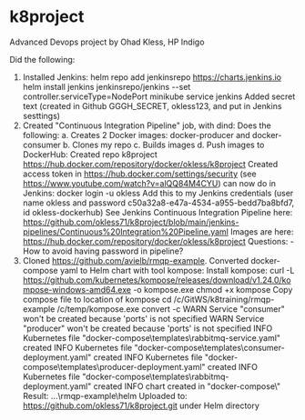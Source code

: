 # k8project
Advanced Devops project by Ohad Kless, HP Indigo

Did the following:
1. Installed Jenkins:
	helm repo add jenkinsrepo https://charts.jenkins.io
	helm install jenkins jenkinsrepo/jenkins --set controller.serviceType=NodePort
	minikube service jenkins
	Added secret text (created in Github GGGH_SECRET, okless123, and put in Jenkins sesttings)
2. Created "Continuous Integration Pipeline" job, with dind:
	Does the following:
		a. Creates 2 Docker images: docker-producer and docker-consumer
		b. Clones my repo
		c. Builds images
		d. Push images to DockerHub:
			Created repo k8project https://hub.docker.com/repository/docker/okless/k8project
			Created access token in https://hub.docker.com/settings/security (see https://www.youtube.com/watch?v=alQQ84M4CYU)
			can now do in Jenkins: docker login -u okless
			Add this to my Jenkins credentials (user name okless and password c50a32a8-e47a-4534-a955-bedd7ba8bfd7, id okless-dockerhub)
			See Jenkins Continuous Integration Pipeline here: https://github.com/okless71/k8project/blob/main/jenkins-pipelines/Continuous%20Integration%20Pipeline.yaml
			Images are here: https://hub.docker.com/repository/docker/okless/k8project
	Questions:
		- How to avoid having password in pipeline?
3. Cloned https://github.com/avielb/rmqp-example. 
   Converted docker-compose yaml to Helm chart with tool kompose:
	Install kompose:
		curl -L https://github.com/kubernetes/kompose/releases/download/v1.24.0/kompose-windows-amd64.exe -o kompose.exe
		chmod +x kompose
		Copy compose file to location of kompose
		cd /c/GitWS/k8training/rmqp-example
		/c/temp/kompose.exe convert -c
			WARN Service "consumer" won't be created because 'ports' is not specified
			WARN Service "producer" won't be created because 'ports' is not specified
			INFO Kubernetes file "docker-compose\\templates\\rabbitmq-service.yaml" created
			INFO Kubernetes file "docker-compose\\templates\\consumer-deployment.yaml" created
			INFO Kubernetes file "docker-compose\\templates\\producer-deployment.yaml" created
			INFO Kubernetes file "docker-compose\\templates\\rabbitmq-deployment.yaml" created
			INFO chart created in "docker-compose\\"
		Result: ...\rmqp-example\helm 
			Uploaded to: https://github.com/okless71/k8project.git under Helm directory

